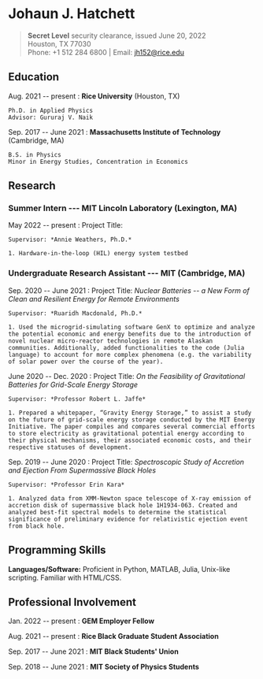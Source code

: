 # Johaun J. Hatchett

>  **Secret Level** security clearance, issued June 20, 2022 \
>  Houston, TX 77030 \
>  Phone: +1 512 284 6800 | Email: jh152@rice.edu

## Education

Aug. 2021 -- present
:   **Rice University** (Houston, TX)

    Ph.D. in Applied Physics  
    Advisor: Gururaj V. Naik

Sep. 2017 -- June 2021
:   **Massachusetts Institute of Technology** (Cambridge, MA)

    B.S. in Physics  
    Minor in Energy Studies, Concentration in Economics

## Research

### **Summer Intern --- MIT Lincoln Laboratory** (Lexington, MA)

May 2022 -- present
:   Project Title:

    Supervisor: *Annie Weathers, Ph.D.*

    1. Hardware-in-the-loop (HIL) energy system testbed

### **Undergraduate Research Assistant --- MIT** (Cambridge, MA)

Sep. 2020 -- June 2021
:   Project Title: *Nuclear Batteries -- a New Form of Clean and Resilient Energy for Remote Environments*

    Supervisor: *Ruaridh Macdonald, Ph.D.*

    1. Used the microgrid-simulating software GenX to optimize and analyze the potential economic and energy benefits due to the introduction of novel nuclear micro-reactor technologies in remote Alaskan communities. Additionally, added functionalities to the code (Julia language) to account for more complex phenomena (e.g. the variability of solar power over the course of the year).

June 2020 -- Dec. 2020
:   Project Title: *On the Feasibility of Gravitational Batteries for Grid-Scale Energy Storage*

    Supervisor: *Professor Robert L. Jaffe*

    1. Prepared a whitepaper, “Gravity Energy Storage,” to assist a study on the future of grid-scale energy storage conducted by the MIT Energy Initiative. The paper compiles and compares several commercial efforts to store electricity as gravitational potential energy according to their physical mechanisms, their associated economic costs, and their respective statuses of development.

Sep. 2019 -- June 2020
:   Project Title: *Spectroscopic Study of Accretion and Ejection From Supermassive Black Holes*

    Supervisor: *Professor Erin Kara*

    1. Analyzed data from XMM-Newton space telescope of X-ray emission of accretion disk of supermassive black hole 1H1934-063. Created and analyzed best-fit spectral models to determine the statistical significance of preliminary evidence for relativistic ejection event from black hole.

## Programming Skills

**Languages/Software:** Proficient in Python, MATLAB, Julia, Unix-like scripting. Familiar with HTML/CSS.

## Professional Involvement

Jan. 2022 -- present
:   **GEM Employer Fellow**

Aug. 2021 -- present
:   **Rice Black Graduate Student Association**

Sep. 2017 -- June 2021
:   **MIT Black Students' Union**

Sep. 2018 -- June 2021
:   **MIT Society of Physics Students**
